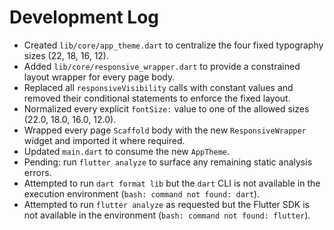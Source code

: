 # Development Log

- Created `lib/core/app_theme.dart` to centralize the four fixed typography sizes (22, 18, 16, 12).
- Added `lib/core/responsive_wrapper.dart` to provide a constrained layout wrapper for every page body.
- Replaced all `responsiveVisibility` calls with constant values and removed their conditional statements to enforce the fixed layout.
- Normalized every explicit `fontSize:` value to one of the allowed sizes (22.0, 18.0, 16.0, 12.0).
- Wrapped every page `Scaffold` body with the new `ResponsiveWrapper` widget and imported it where required.
- Updated `main.dart` to consume the new `AppTheme`.
- Pending: run `flutter analyze` to surface any remaining static analysis errors.
- Attempted to run `dart format lib` but the `dart` CLI is not available in the execution environment (`bash: command not found: dart`).
- Attempted to run `flutter analyze` as requested but the Flutter SDK is not available in the environment (`bash: command not found: flutter`).
